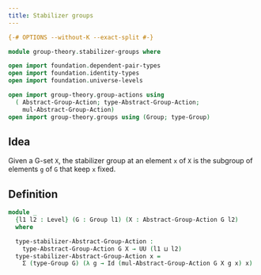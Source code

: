 ```yaml
---
title: Stabilizer groups
---
```


```agda
{-# OPTIONS --without-K --exact-split #-}

module group-theory.stabilizer-groups where

open import foundation.dependent-pair-types
open import foundation.identity-types
open import foundation.universe-levels

open import group-theory.group-actions using
  ( Abstract-Group-Action; type-Abstract-Group-Action;
    mul-Abstract-Group-Action)
open import group-theory.groups using (Group; type-Group)
```

## Idea

Given a G-set `X`, the stabilizer group at an element `x` of `X` is the subgroup of elements `g` of `G` that keep `x` fixed.

## Definition

```agda
module _
  {l1 l2 : Level} (G : Group l1) (X : Abstract-Group-Action G l2)
  where

  type-stabilizer-Abstract-Group-Action :
    type-Abstract-Group-Action G X → UU (l1 ⊔ l2)
  type-stabilizer-Abstract-Group-Action x =
    Σ (type-Group G) (λ g → Id (mul-Abstract-Group-Action G X g x) x)
```

